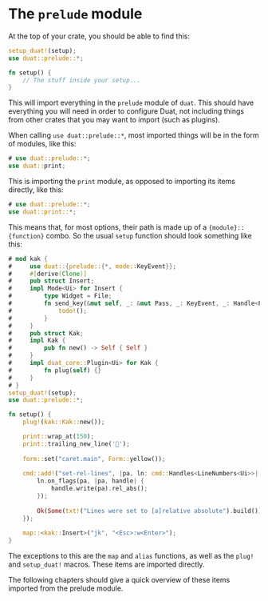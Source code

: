 # The `prelude` module

At the top of your crate, you should be able to find this:

```rust
setup_duat!(setup);
use duat::prelude::*;

fn setup() {
    // The stuff inside your setup...
}
```

This will import everything in the `prelude` module of `duat`. This should have
everything you will need in order to configure Duat, not including things from
other crates that you may want to import (such as plugins).

When calling `use duat::prelude::*`, most imported things will be in the form 
of modules, like this:

```rust
# use duat::prelude::*;
use duat::print;
```

This is importing the `print` module, as opposed to importing its items 
directly, like this:

```rust
# use duat::prelude::*;
use duat::print::*;
```

This means that, for most options, their path is made up of a 
`{module}::{function}` combo. So the usual `setup` function should look 
something like this:

```rust
# mod kak {
#     use duat::{prelude::{*, mode::KeyEvent}};
#     #[derive(Clone)]
#     pub struct Insert;
#     impl Mode<Ui> for Insert {
#         type Widget = File;
#         fn send_key(&mut self, _: &mut Pass, _: KeyEvent, _: Handle<File>) {
#             todo!();
#         }
#     }
#     pub struct Kak;
#     impl Kak {
#         pub fn new() -> Self { Self }
#     }
#     impl duat_core::Plugin<Ui> for Kak {
#         fn plug(self) {}
#     }
# }
setup_duat!(setup);
use duat::prelude::*;

fn setup() {
    plug!(kak::Kak::new());

    print::wrap_at(150);
    print::trailing_new_line('󱁐');
    
    form::set("caret.main", Form::yellow());
    
    cmd::add!("set-rel-lines", |pa, ln: cmd::Handles<LineNumbers<Ui>>| {
        ln.on_flags(pa, |pa, handle| {
            handle.write(pa).rel_abs();
        });
        
        Ok(Some(txt!("Lines were set to [a]relative absolute").build()))
    });
    
    map::<kak::Insert>("jk", "<Esc>:w<Enter>");
}
```

The exceptions to this are the `map` and `alias` functions, as well as the 
`plug!` and `setup_duat!` macros. These items are imported directly.

The following chapters should give a quick overview of these items imported 
from the prelude module.
